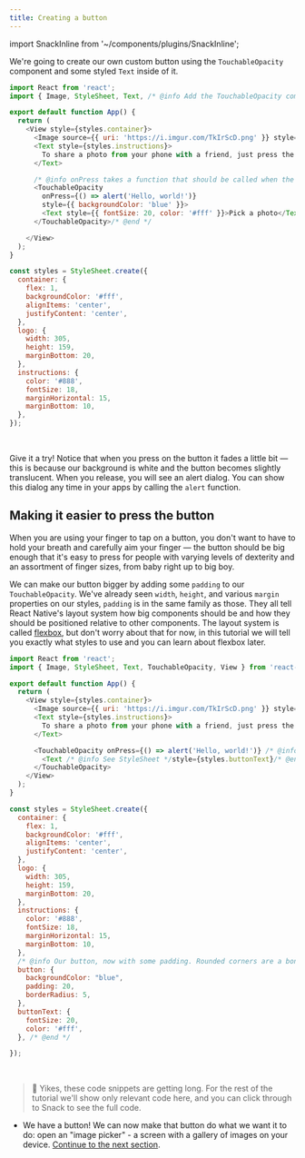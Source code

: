 ```yaml
---
title: Creating a button
---
```


import SnackInline from '~/components/plugins/SnackInline';

We're going to create our own custom button using the `TouchableOpacity` component and some styled `Text` inside of it.

<SnackInline label="Simple button">

<!-- prettier-ignore -->
```js
import React from 'react';
import { Image, StyleSheet, Text, /* @info Add the TouchableOpacity component to your list of imports */ TouchableOpacity,/* @end */ View } from 'react-native';

export default function App() {
  return (
    <View style={styles.container}>
      <Image source={{ uri: 'https://i.imgur.com/TkIrScD.png' }} style={styles.logo} />
      <Text style={styles.instructions}>
        To share a photo from your phone with a friend, just press the button below!
      </Text>

      /* @info onPress takes a function that should be called when the button is pressed */
      <TouchableOpacity
        onPress={() => alert('Hello, world!')}
        style={{ backgroundColor: 'blue' }}>
        <Text style={{ fontSize: 20, color: '#fff' }}>Pick a photo</Text>
      </TouchableOpacity>/* @end */

    </View>
  );
}

const styles = StyleSheet.create({
  container: {
    flex: 1,
    backgroundColor: '#fff',
    alignItems: 'center',
    justifyContent: 'center',
  },
  logo: {
    width: 305,
    height: 159,
    marginBottom: 20,
  },
  instructions: {
    color: '#888',
    fontSize: 18,
    marginHorizontal: 15,
    marginBottom: 10,
  },
});
```

</SnackInline>

<br />

Give it a try! Notice that when you press on the button it fades a little bit &mdash; this is because our background is white and the button becomes slightly translucent. When you release, you will see an alert dialog. You can show this dialog any time in your apps by calling the `alert` function.

## Making it easier to press the button

When you are using your finger to tap on a button, you don't want to have to hold your breath and carefully aim your finger &mdash; the button should be big enough that it's easy to press for people with varying levels of dexterity and an assortment of finger sizes, from baby right up to big boy.

We can make our button bigger by adding some `padding` to our `TouchableOpacity`. We've already seen `width`, `height`, and various `margin` properties on our styles, `padding` is in the same family as those. They all tell React Native's layout system how big components should be and how they should be positioned relative to other components. The layout system is called [flexbox](https://reactnative.dev/docs/flexbox), but don't worry about that for now, in this tutorial we will tell you exactly what styles to use and you can learn about flexbox later.

<SnackInline label="Simple button">

<!-- prettier-ignore -->
```js
import React from 'react';
import { Image, StyleSheet, Text, TouchableOpacity, View } from 'react-native';

export default function App() {
  return (
    <View style={styles.container}>
      <Image source={{ uri: 'https://i.imgur.com/TkIrScD.png' }} style={styles.logo} />
      <Text style={styles.instructions}>
        To share a photo from your phone with a friend, just press the button below!
      </Text>

      <TouchableOpacity onPress={() => alert('Hello, world!')} /* @info We moved our our style down to the StyleSheet, keep scrolling! */ style={styles.button}/* @end */>
        <Text /* @info See StyleSheet */style={styles.buttonText}/* @end */>Pick a photo</Text>
      </TouchableOpacity>
    </View>
  );
}

const styles = StyleSheet.create({
  container: {
    flex: 1,
    backgroundColor: '#fff',
    alignItems: 'center',
    justifyContent: 'center',
  },
  logo: {
    width: 305,
    height: 159,
    marginBottom: 20,
  },
  instructions: {
    color: '#888',
    fontSize: 18,
    marginHorizontal: 15,
    marginBottom: 10,
  },
  /* @info Our button, now with some padding. Rounded corners are a bonus thanks to borderRadius. */
  button: {
    backgroundColor: "blue",
    padding: 20,
    borderRadius: 5,
  },
  buttonText: {
    fontSize: 20,
    color: '#fff',
  }, /* @end */

});
```

</SnackInline>

<br />

> 📜 Yikes, these code snippets are getting long. For the rest of the tutorial we'll show only relevant code here, and you can click through to Snack to see the full code.

- We have a button! We can now make that button do what we want it to do: open an "image picker" - a screen with a gallery of images on your device. [Continue to the next section](/tutorial/image-picker).
